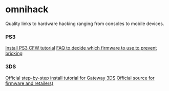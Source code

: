 omnihack
========

Quality links to hardware hacking ranging from consoles to mobile devices.

### PS3

[Install PS3 CFW tutorial](http://www.ps3hax.net/showthread.php?t=56205)
[FAQ to decide which firmware to use to prevent bricking](http://www.ps3hax.net/showthread.php?t=55639)

### 3DS

[Official step-by-step install tutorial for Gateway 3DS](http://www.maxconsole.com/maxcon_forums/threads/278794-GUIDE-Step-By-Step-Gateway-3DS-Installation)
[Official source for firmware and retailers)](http://www.gateway-3ds.com/)
